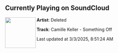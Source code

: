 ## Currently Playing on SoundCloud

[<img align="left" width="100" src="https://i1.sndcdn.com/artworks-r9zH7otXVUthGuj0-9DnB6Q-t500x500.jpg">](https://soundcloud.com/deleted900000/something-off?in=pp-21/sets/zsu6928n4bnz)

**Artist**: Deleted 

**Track**: Camille Keller - Something Off

Last updated at 3/3/2025, 8:51:24 AM
